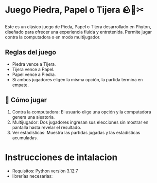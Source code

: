 # Juego Piedra, Papel o Tijera 🪨📄✂
Este es un clásico juego de Pieda, Papel o Tijera desarrollado en Phyton, diseñado para ofrecer una experiencia fluida y entretenida. Permite jugar contra la computadora o en modo multijugador.
## Reglas del juego 
- Piedra vence a Tijera.
- Tijera vence a Papel.
- Papel vence a Piedra.
- Si ambos jugadores eligen la misma opción, la partida termina en empate.
## 🚀 Cómo jugar
1. Contra la computadora: El usuario elige una opción y la computadora genera una aleatoria.
2. Multijugador: Dos jugadores ingresan sus elecciones sin mostrar en pantalla hasta revelar el resultado.
3. Ver estadisticas: Muestra las partidas jugadas y las estadisticas acumuladas.
# Instrucciones de intalacion 
- Requisitos: Python versión 3.12.7
- librerías necesarias:  
